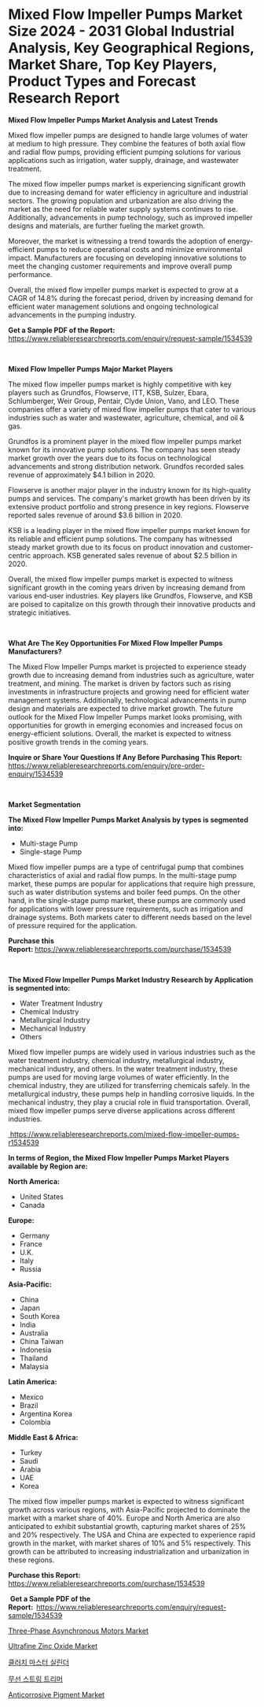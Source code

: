<p><h1>Mixed Flow Impeller Pumps Market Size 2024 - 2031 Global Industrial Analysis, Key Geographical Regions, Market Share, Top Key Players, Product Types and Forecast Research Report</h1></p><p><strong>Mixed Flow Impeller Pumps Market Analysis and Latest Trends</strong></p>
<p><p>Mixed flow impeller pumps are designed to handle large volumes of water at medium to high pressure. They combine the features of both axial flow and radial flow pumps, providing efficient pumping solutions for various applications such as irrigation, water supply, drainage, and wastewater treatment.</p><p>The mixed flow impeller pumps market is experiencing significant growth due to increasing demand for water efficiency in agriculture and industrial sectors. The growing population and urbanization are also driving the market as the need for reliable water supply systems continues to rise. Additionally, advancements in pump technology, such as improved impeller designs and materials, are further fueling the market growth.</p><p>Moreover, the market is witnessing a trend towards the adoption of energy-efficient pumps to reduce operational costs and minimize environmental impact. Manufacturers are focusing on developing innovative solutions to meet the changing customer requirements and improve overall pump performance.</p><p>Overall, the mixed flow impeller pumps market is expected to grow at a CAGR of 14.8% during the forecast period, driven by increasing demand for efficient water management solutions and ongoing technological advancements in the pumping industry.</p></p>
<p><strong>Get a Sample PDF of the Report:&nbsp;</strong> <a href="https://www.reliableresearchreports.com/enquiry/request-sample/1534539">https://www.reliableresearchreports.com/enquiry/request-sample/1534539</a></p>
<p>&nbsp;</p>
<p><strong>Mixed Flow Impeller Pumps Major Market Players</strong></p>
<p><p>The mixed flow impeller pumps market is highly competitive with key players such as Grundfos, Flowserve, ITT, KSB, Sulzer, Ebara, Schlumberger, Weir Group, Pentair, Clyde Union, Vano, and LEO. These companies offer a variety of mixed flow impeller pumps that cater to various industries such as water and wastewater, agriculture, chemical, and oil & gas. </p><p>Grundfos is a prominent player in the mixed flow impeller pumps market known for its innovative pump solutions. The company has seen steady market growth over the years due to its focus on technological advancements and strong distribution network. Grundfos recorded sales revenue of approximately $4.1 billion in 2020.</p><p>Flowserve is another major player in the industry known for its high-quality pumps and services. The company's market growth has been driven by its extensive product portfolio and strong presence in key regions. Flowserve reported sales revenue of around $3.6 billion in 2020.</p><p>KSB is a leading player in the mixed flow impeller pumps market known for its reliable and efficient pump solutions. The company has witnessed steady market growth due to its focus on product innovation and customer-centric approach. KSB generated sales revenue of about $2.5 billion in 2020.</p><p>Overall, the mixed flow impeller pumps market is expected to witness significant growth in the coming years driven by increasing demand from various end-user industries. Key players like Grundfos, Flowserve, and KSB are poised to capitalize on this growth through their innovative products and strategic initiatives.</p></p>
<p>&nbsp;</p>
<p><strong>What Are The Key Opportunities For Mixed Flow Impeller Pumps Manufacturers?</strong></p>
<p><p>The Mixed Flow Impeller Pumps market is projected to experience steady growth due to increasing demand from industries such as agriculture, water treatment, and mining. The market is driven by factors such as rising investments in infrastructure projects and growing need for efficient water management systems. Additionally, technological advancements in pump design and materials are expected to drive market growth. The future outlook for the Mixed Flow Impeller Pumps market looks promising, with opportunities for growth in emerging economies and increased focus on energy-efficient solutions. Overall, the market is expected to witness positive growth trends in the coming years.</p></p>
<p><strong>Inquire or Share Your Questions If Any Before Purchasing This Report:</strong> <a href="https://www.reliableresearchreports.com/enquiry/pre-order-enquiry/1534539">https://www.reliableresearchreports.com/enquiry/pre-order-enquiry/1534539</a></p>
<p>&nbsp;</p>
<p><strong>Market Segmentation</strong></p>
<p><strong>The Mixed Flow Impeller Pumps Market Analysis by types is segmented into:</strong></p>
<p><ul><li>Multi-stage Pump</li><li>Single-stage Pump</li></ul></p>
<p><p>Mixed flow impeller pumps are a type of centrifugal pump that combines characteristics of axial and radial flow pumps. In the multi-stage pump market, these pumps are popular for applications that require high pressure, such as water distribution systems and boiler feed pumps. On the other hand, in the single-stage pump market, these pumps are commonly used for applications with lower pressure requirements, such as irrigation and drainage systems. Both markets cater to different needs based on the level of pressure required for the application.</p></p>
<p><strong>Purchase this Report:&nbsp;</strong><a href="https://www.reliableresearchreports.com/purchase/1534539">https://www.reliableresearchreports.com/purchase/1534539</a></p>
<p>&nbsp;</p>
<p><strong>The Mixed Flow Impeller Pumps Market Industry Research by Application is segmented into:</strong></p>
<p><ul><li>Water Treatment Industry</li><li>Chemical Industry</li><li>Metallurgical Industry</li><li>Mechanical Industry</li><li>Others</li></ul></p>
<p><p>Mixed flow impeller pumps are widely used in various industries such as the water treatment industry, chemical industry, metallurgical industry, mechanical industry, and others. In the water treatment industry, these pumps are used for moving large volumes of water efficiently. In the chemical industry, they are utilized for transferring chemicals safely. In the metallurgical industry, these pumps help in handling corrosive liquids. In the mechanical industry, they play a crucial role in fluid transportation. Overall, mixed flow impeller pumps serve diverse applications across different industries.</p></p>
<p><a href="https://www.reliableresearchreports.com/mixed-flow-impeller-pumps-r1534539">&nbsp;https://www.reliableresearchreports.com/mixed-flow-impeller-pumps-r1534539</a></p>
<p><strong>In terms of Region, the Mixed Flow Impeller Pumps Market Players available by Region are:</strong></p>
<p>
    <p> <strong> North America: </strong>
        <ul>
            <li>United States</li>
            <li>Canada</li>
        </ul>
        </p> 
    <p> <strong> Europe: </strong>
        <ul>
            <li>Germany</li>
            <li>France</li>
            <li>U.K.</li>
            <li>Italy</li>
            <li>Russia</li>
        </ul>
        </p> 
    <p> <strong> Asia-Pacific: </strong>
        <ul>
            <li>China</li>
            <li>Japan</li>
            <li>South Korea</li>
            <li>India</li>
            <li>Australia</li>
            <li>China Taiwan</li>
            <li>Indonesia</li>
            <li>Thailand</li>
            <li>Malaysia</li>
        </ul>
        </p> 
    <p> <strong> Latin America: </strong>
        <ul>
            <li>Mexico</li>
            <li>Brazil</li>
            <li>Argentina Korea</li>
            <li>Colombia</li>
        </ul>
        </p> 
    <p> <strong> Middle East & Africa: </strong>
        <ul>
            <li>Turkey</li>
            <li>Saudi</li>
            <li>Arabia</li>
            <li>UAE</li>
            <li>Korea</li>
        </ul>
    </p>
    </p>
<p><p>The mixed flow impeller pumps market is expected to witness significant growth across various regions, with Asia-Pacific projected to dominate the market with a market share of 40%. Europe and North America are also anticipated to exhibit substantial growth, capturing market shares of 25% and 20% respectively. The USA and China are expected to experience rapid growth in the market, with market shares of 10% and 5% respectively. This growth can be attributed to increasing industrialization and urbanization in these regions.</p></p>
<p><strong>Purchase this Report: </strong><a href="https://www.reliableresearchreports.com/purchase/1534539">https://www.reliableresearchreports.com/purchase/1534539</a></p>
<p>&nbsp;<strong>Get a Sample PDF of the Report:&nbsp;&nbsp;</strong><a href="https://www.reliableresearchreports.com/enquiry/request-sample/1534539">https://www.reliableresearchreports.com/enquiry/request-sample/1534539</a></p>
<p><strong></strong></p>
<p><p><a href="https://github.com/nancykennedykellievqfqt2/Market-Research-Report-List-2/blob/main/three-phase-asynchronous-motors-market.md">Three-Phase Asynchronous Motors Market</a></p><p><a href="https://issuu.com/reportprime-2/docs/ultrafine-zinc-oxide-market-size-2030.pptx">Ultrafine Zinc Oxide Market</a></p><p><a href="https://github.com/valroy852/Market-Research-Report-List-1/blob/main/102802236982.md">클러치 마스터 실린더</a></p><p><a href="https://github.com/royErdmtyan906778/Market-Research-Report-List-1/blob/main/684182236981.md">무선 스트링 트리머</a></p><p><a href="https://issuu.com/reportprime-2/docs/anticorrosive-pigment-market-size-2030.pptx">Anticorrosive Pigment Market</a></p></p>